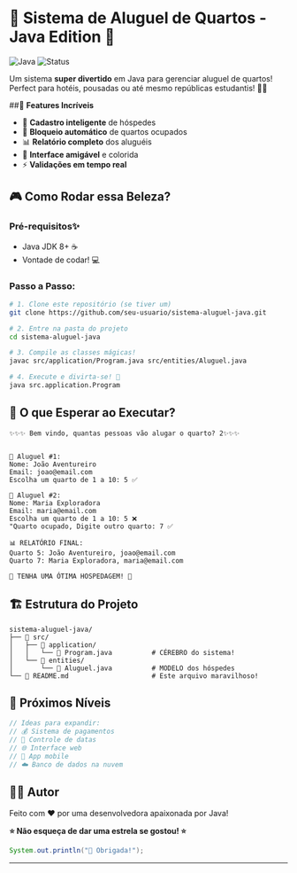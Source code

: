 # 🏨 Sistema de Aluguel de Quartos - Java Edition 🚀

![Java](https://img.shields.io/badge/Java-17%2B-orange?style=for-the-badge&logo=java)
![Status](https://img.shields.io/badge/Status-Funcionando%20🎉-brightgreen?style=for-the-badge)

Um sistema **super divertido** em Java para gerenciar aluguel de quartos! Perfect para hotéis, pousadas ou até mesmo repúblicas estudantis! 🏩✨

##🌟 **Features Incríveis**

- 🎯 **Cadastro inteligente** de hóspedes
- 🚫 **Bloqueio automático** de quartos ocupados
- 📊 **Relatório completo** dos aluguéis
- 💫 **Interface amigável** e colorida
- ⚡ **Validações em tempo real**

## 🎮 **Como Rodar essa Beleza?**

### **Pré-requisitos✨**
- Java JDK 8+ ☕
- Vontade de codar! 💻

### **Passo a Passo:**

```bash
# 1. Clone este repositório (se tiver um)
git clone https://github.com/seu-usuario/sistema-aluguel-java.git

# 2. Entre na pasta do projeto
cd sistema-aluguel-java

# 3. Compile as classes mágicas!
javac src/application/Program.java src/entities/Aluguel.java

# 4. Execute e divirta-se! 🎉
java src.application.Program
```

## 🎯 **O que Esperar ao Executar?**

```
✨✨✨ Bem vindo, quantas pessoas vão alugar o quarto? 2✨✨✨


🎪 Aluguel #1:
Nome: João Aventureiro
Email: joao@email.com
Escolha um quarto de 1 a 10: 5 ✅

🎪 Aluguel #2:
Nome: Maria Exploradora  
Email: maria@email.com
Escolha um quarto de 1 a 10: 5 ❌
"Quarto ocupado, Digite outro quarto: 7 ✅

📊 RELATÓRIO FINAL:
Quarto 5: João Aventureiro, joao@email.com
Quarto 7: Maria Exploradora, maria@email.com

🎉 TENHA UMA ÓTIMA HOSPEDAGEM! 🎉
```

## 🏗️ **Estrutura do Projeto**

```
sistema-aluguel-java/
├── 📁 src/
│   ├── 📁 application/
│   │   └── 🎯 Program.java          # CÉREBRO do sistema!
│   └── 📁 entities/
│       └── 👥 Aluguel.java          # MODELO dos hóspedes
└── 📖 README.md                     # Este arquivo maravilhoso!
```

## 🚀 **Próximos Níveis**

```java
// Ideas para expandir:
// 💰 Sistema de pagamentos
// 📅 Controle de datas
// 🌐 Interface web
// 📱 App mobile
// ☁️ Banco de dados na nuvem
```

## 👨‍💻 **Autor**

Feito com ❤️ por uma desenvolvedora apaixonada por Java!


**⭐ Não esqueça de dar uma estrela se gostou! ⭐**

```java
System.out.println("🚀 Obrigada!");
```

---
